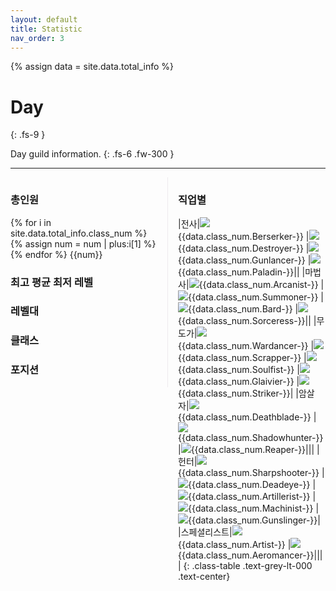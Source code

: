```yaml
---
layout: default
title: Statistic
nav_order: 3
---
```


{% assign data = site.data.total_info %}

# Day
{: .fs-9 }

Day guild information.
{: .fs-6 .fw-300 }

---
<div markdown="1" style="overflow: auto;">
<div markdown="1" style="box-sizing: border-box; width: 50%; float: left; padding-right: 1rem; border-right: 1px solid #eeebee">

### 총인원
{% for i in site.data.total_info.class_num %}
{% assign num = num | plus:i[1] %}
{% endfor %}
{{num}}

### 최고 평균 최저 레벨

<canvas id="representative_value" style="box-sizing: border-box; width: 100%;"></canvas>

### 레벨대

<canvas id="variance" style="box-sizing: border-box; width: 100%;"></canvas>

### 클래스

<canvas id="class_num" style="box-sizing: border-box; width: 100%; height: 30vh;"></canvas>

### 포지션

<canvas id="position" style="box-sizing: border-box; width: 100%; height: 15vh;"></canvas>

</div>
<div markdown="1" style="box-sizing: border-box; width: 50%; float: right; padding-left: 1rem;">

### 직업별

<canvas id="class_chart" style="box-sizing: border-box; width: 100%; height: 100vh;"></canvas>

|전사|![](../../assets/images/class_images/emblem_berserker.png){{data.class_num.Berserker-}}
|![](../../assets/images/class_images/emblem_destroyer.png){{data.class_num.Destroyer-}}
|![](../../assets/images/class_images/emblem_warlord.png){{data.class_num.Gunlancer-}}
|![](../../assets/images/class_images/emblem_holyknight.png){{data.class_num.Paladin-}}||
|마법사|![](../../assets/images/class_images/emblem_arcana.png){{data.class_num.Arcanist-}}
|![](../../assets/images/class_images/emblem_summoner.png){{data.class_num.Summoner-}}
|![](../../assets/images/class_images/emblem_bard.png){{data.class_num.Bard-}}
|![](../../assets/images/class_images/emblem_elemental_master.png){{data.class_num.Sorceress-}}||
|무도가|![](../../assets/images/class_images/emblem_battle_master.png){{data.class_num.Wardancer-}}
|![](../../assets/images/class_images/emblem_infighter.png){{data.class_num.Scrapper-}}
|![](../../assets/images/class_images/emblem_force_master.png){{data.class_num.Soulfist-}}
|![](../../assets/images/class_images/emblem_lance_master.png){{data.class_num.Glaivier-}}
|![](../../assets/images/class_images/emblem_battle_master_male.png){{data.class_num.Striker-}}|
|암살자|![](../../assets/images/class_images/emblem_blade.png){{data.class_num.Deathblade-}}
|![](../../assets/images/class_images/emblem_demonic.png){{data.class_num.Shadowhunter-}}
|![](../../assets/images/class_images/emblem_reaper.png){{data.class_num.Reaper-}}|||
|헌터|![](../../assets/images/class_images/emblem_hawk_eye.png){{data.class_num.Sharpshooter-}}
|![](../../assets/images/class_images/emblem_devil_hunter.png){{data.class_num.Deadeye-}}
|![](../../assets/images/class_images/emblem_blaster.png){{data.class_num.Artillerist-}}
|![](../../assets/images/class_images/emblem_scouter.png){{data.class_num.Machinist-}}
|![](../../assets/images/class_images/emblem_devil_hunter_female.png){{data.class_num.Gunslinger-}}|
|스페셜리스트|![](../../assets/images/class_images/emblem_yinyangshi.png){{data.class_num.Artist-}}
|![](../../assets/images/class_images/emblem_weather_artist.png){{data.class_num.Aeromancer-}}||||
{: .class-table .text-grey-lt-000 .text-center}

</div>


<script>
var ctx = document.getElementById("representative_value");

var chart_data = [{{data.representative_value.highest_level}}, {{data.representative_value.average_level}}, {{data.representative_value.lowest_level}}];
var labels = ["High", "Avg", "Low"];
var data = {
    labels: labels,
    datasets: [{
        label: 'Level',
        data: chart_data,
        backgroundColor: "rgba(0, 0, 128, 0.2)",
        borderColor: "rgba(0, 0, 128, 1)",
        borderWidth: 1
      }
    ]
  };
var options = {
    indexAxis: 'y',
    responsive: true,
    aspectRatio: 3,
    events: [], 
    animations: {
        duration: 0
    }, 
    scales: {
      x: {
        min: 1400, 
        max: 1655
      }
    },
    plugins: {
      legend: false, 
      datalabels: {
        align: 'start', 
        anchor: 'end', 
        color: 'black',
        font: {
          weight: 'bold'
        },
        padding: {
          right: 10, 
        },
        formatter: function (value, context) {
            var idx = context.dataIndex;
            return value;
          },
      }
    },

};

new Chart(ctx, {
  type: "bar",
  data: data, 
  options: options, 
  plugins:[ChartDataLabels],
});
</script>
<script>
var ctx = document.getElementById("variance");

var chart_data = [{{data.variance.above_1620}},{{data.variance.above_1610}},{{data.variance.above_1600}},{{data.variance.above_1590}},{{data.variance.above_1580}},{{data.variance.above_1570}},{{data.variance.above_1560}},{{data.variance.above_1550}},{{data.variance.above_1540}},{{data.variance.above_1530}},{{data.variance.above_1520}},{{data.variance.above_1510}},{{data.variance.above_1500}},{{data.variance.above_1490}},{{data.variance.under_1490}}];
var labels = ["1620~", "1610~", "1600~", "1590~", "1580~", "1570~", "1560~", "1550~", "1540~", "1530~", "1520~", "1510~", "1500~", "1490~", "0~"];
var data = {
    labels: labels,
    datasets: [{
        label: 'variance',
        data: chart_data,
        backgroundColor: "rgba(0, 0, 128, 0.2)",
        borderColor: "rgba(0, 0, 128, 1)",
        borderWidth: 1
      }
    ]
  };
var options = {
    indexAxis: 'y',
    responsive: true,
    aspectRatio: 0.8,
    events: [], 
    animations: {
        duration: 0
    }, 
    plugins: {
      legend: false, 
      borderWidth: 5,
    }
};

new Chart(ctx, {
  type: "bar",
  data: data, 
  options: options
});
</script>
<script>
var ctx = document.getElementById("class_num");

var chart_data = [{{data.class_num.Berserker| plus: data.class_num.Destroyer| plus: data.class_num.Gunlancer| plus: data.class_num.Paladin}}, {{data.class_num.Arcanist| plus: data.class_num.Summoner| plus: data.class_num.Bard| plus: data.class_num.Sorceress}}, {{data.class_num.Wardancer| plus: data.class_num.Scrapper| plus: data.class_num.Soulfist| plus: data.class_num.Glaivier| plus: data.class_num.Striker}}, {{data.class_num.Deathblade| plus: data.class_num.Shadowhunter| plus: data.class_num.Reaper}}, {{data.class_num.Sharpshooter| plus: data.class_num.Deadeye| plus: data.class_num.Artillerist| plus: data.class_num.Machinist| plus: data.class_num.Gunslinger}}, {{data.class_num.Artist| plus: data.class_num.Aeromancer}}];
var labels = ["전사", "마법사", "무도가", "암살자", "헌터", "스페셜리스트"];
var data = {
    labels: labels,
    datasets: [{
        label: 'class_num',
        data: chart_data,
        backgroundColor: [
          "rgba(138, 43, 226, 0.2)",
          "rgba(240, 169, 87, 0.2)",
          "rgba(0, 0, 128, 0.2)",
          "rgba(128, 0, 128, 0.2)",
          "rgba(70, 126, 198, 0.2)",
          "rgba(133, 172, 32, 0.2)"
        ],
        borderColor: [
          "rgba(138, 43, 226, 1)",
          "rgba(240, 169, 87, 1)",
          "rgba(0, 0, 128, 1)",
          "rgba(128, 0, 128, 1)",
          "rgba(70, 126, 198, 1)",
          "rgba(133, 172, 32, 1)"
        ],
        borderWidth: 1
      }
    ]
  };
var options = {
    indexAxis: 'y',
    responsive: true,
    aspectRatio: 1.7,
    events: [], 
    animations: {
        duration: 0
    }, 
    plugins: {
      legend: false, 
    }
};

new Chart(ctx, {
  type: "bar",
  data: data, 
  options: options
});
</script>
<script>
var ctx = document.getElementById("position");

var chart_data = [{{data.class_num.Berserker| plus: data.class_num.Destroyer| plus: data.class_num.Gunlancer| plus: data.class_num.Arcanist| plus: data.class_num.Summoner| plus: data.class_num.Sorceress| plus: data.class_num.Wardancer| plus: data.class_num.Scrapper| plus: data.class_num.Soulfist| plus: data.class_num.Glaivier| plus: data.class_num.Striker| plus: data.class_num.Deathblade| plus: data.class_num.Shadowhunter| plus: data.class_num.Reaper| plus: data.class_num.Sharpshooter| plus: data.class_num.Deadeye| plus: data.class_num.Artillerist| plus: data.class_num.Machinist| plus: data.class_num.Gunslinger| plus: data.class_num.Artist| plus: data.class_num.Aeromancer}}, {{data.class_num.Bard| plus: data.class_num.Paladin}}];
var labels = ["딜러", "서포터"];
var data = {
    labels: labels,
    datasets: [{
        label: 'position',
        data: chart_data,
        backgroundColor: [
          "rgba(138, 43, 226, 0.2)",
          "rgba(240, 169, 87, 0.2)",
          "rgba(0, 0, 128, 0.2)",
          "rgba(128, 0, 128, 0.2)",
          "rgba(70, 126, 198, 0.2)",
          "rgba(133, 172, 32, 0.2)"
        ],
        borderColor: [
          "rgba(138, 43, 226, 1)",
          "rgba(240, 169, 87, 1)",
          "rgba(0, 0, 128, 1)",
          "rgba(128, 0, 128, 1)",
          "rgba(70, 126, 198, 1)",
          "rgba(133, 172, 32, 1)"
        ],
        borderWidth: 1
      }
    ]
  };
var options = {
    indexAxis: 'y',
    responsive: true,
    aspectRatio: 4,
    events: [], 
    animations: {
        duration: 0
    }, 
    plugins: {
      legend: false, 
    }
};

new Chart(ctx, {
  type: "bar",
  data: data, 
  options: options
});
</script>
<script>
var ctx = document.getElementById("class_chart");

var chart_data = [{% for i in data.class_num %}{{ i[1] }},{% endfor %}];
var labels = [{% for i in data.class_num %}"{{ i[0] }}",{% endfor %}];
var data = {
    labels: labels,
    datasets: [{
        label: 'variance',
        data: chart_data,
        backgroundColor: "rgba(0, 0, 128, 0.2)",
        borderColor: "rgba(0, 0, 128, 1)",
        borderWidth: 1
      }
    ]
  };
var options = {
    indexAxis: 'y',
    responsive: true,
    aspectRatio: 0.5,
    events: [], 
    animations: {
        duration: 0
    }, 
    plugins: {
      legend: false, 
      borderWidth: 5,
    }, 
};

new Chart(ctx, {
  type: "bar",
  data: data, 
  options: options
});
</script>



